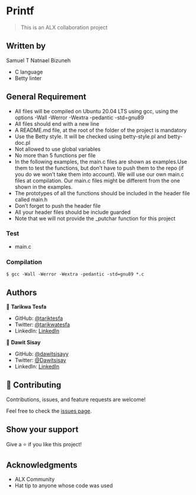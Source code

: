 # Printf

> This is an ALX collaboration project
## Written by

Samuel T
Natnael Bizuneh
- C language
- Betty linter
## General Requirement

- All files will be compiled on Ubuntu 20.04 LTS using gcc, using the options -Wall -Werror -Wextra -pedantic -std=gnu89
- All files should end with a new line
- A README.md file, at the root of the folder of the project is mandatory
- Use the Betty style. It will be checked using betty-style.pl and betty-doc.pl
- Not allowed to use global variables
- No more than 5 functions per file
- In the following examples, the main.c files are shown as examples.Use them to test the functions, but don’t have to push them to the repo (if you do we won’t take them into account). We will use our own main.c files at compilation. Our main.c files might be different from the one shown in the examples.
- The prototypes of all the functions should be included in the header file called main.h
- Don’t forget to push the header file
- All your header files should be include guarded
- Note that we will not provide the _putchar function for this project
### Test

- main.c

### Compilation

`$ gcc -Wall -Werror -Wextra -pedantic -std=gnu89 *.c`
## Authors

👤 **Tarikwa Tesfa**

- GitHub: [@tariktesfa](https://github.com/tariktesfa)
- Twitter: [@tarikwatesfa](https://twitter.com/tarik_tesfa)
- LinkedIn: [LinkedIn](https://linkedin.com/in/tarikwa-tesfa)

👤 **Dawit Sisay**

- GitHub: [@dawitsisayy](https://github.com/DawitSisayy)
- Twitter: [@Dawitsisay](https://twitter.com/twitterhandle)
- LinkedIn: [LinkedIn](https://linkedin.com/in/linkedinhandle)

## 🤝 Contributing

Contributions, issues, and feature requests are welcome!

Feel free to check the [issues page](../../issues/).

## Show your support

Give a ⭐️ if you like this project!

## Acknowledgments

- ALX Community
- Hat tip to anyone whose code was used

